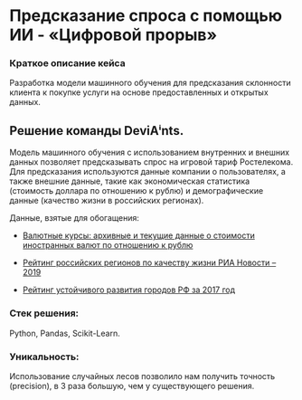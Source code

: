 # Предсказание спроса с помощью ИИ - «Цифровой прорыв»

### Краткое описание кейса
Разработка модели машинного обучения для предсказания склонности клиента к покупке услуги на основе предоставленных и открытых данных.

## Решение команды DeviAⁱnts.

Модель машинного обучения с использованием внутренних и внешних данных позволяет предсказывать спрос на игровой тариф Ростелекома. Для предсказания используются данные компании о пользователях, а также внешние данные, такие как экономическая статистика (стоимость доллара по отношению к рублю) и демографические данные (качество жизни в российских регионах).

Данные, взятые для обогащения:
- [Валютные курсы: архивные и текущие данные о стоимости иностранных валют по отношению к рублю](https://www.data-in.ru/data-catalog/datasets/182/)

- [Рейтинг российских регионов по качеству жизни РИА Новости – 2019](https://ria.ru/20200217/1564483827.html)

- [Рейтинг устойчивого развития городов РФ за 2017 год](https://agencysgm.com/projects/%D0%91%D1%80%D0%BE%D1%88%D1%8E%D1%80%D0%B02017.pdf)

### Стек решения:
Python, Pandas, Scikit-Learn.

### Уникальность:
Использование случайных лесов позволило нам получить точность (precision), в 3 раза большую, чем у существующего решения.
